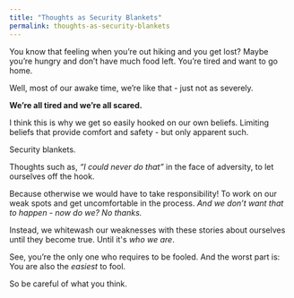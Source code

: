 ```yaml
---
title: "Thoughts as Security Blankets"
permalink: thoughts-as-security-blankets
---
```


You know that feeling when you’re out hiking and you get lost? Maybe you’re hungry and don’t have much food left. You’re tired and want to go home.

Well, most of our awake time, we’re like that - just not as severely.

**We’re all tired and we’re all scared.**

I think this is why we get so easily hooked on our own beliefs. Limiting beliefs that provide comfort and safety - but only apparent such. 

Security blankets.

Thoughts such as, _“I could never do that”_ in the face of adversity, to let ourselves off the hook.

Because otherwise we would have to take responsibility! To work on our weak spots and get uncomfortable in the process. _And we don’t want that to happen - now do we? No thanks._

Instead, we whitewash our weaknesses with these stories about ourselves until they become true. Until it's _who we are_.

See, you’re the only one who requires to be fooled. And the worst part is: You are also the _easiest_ to fool.

So be careful of what you think.
